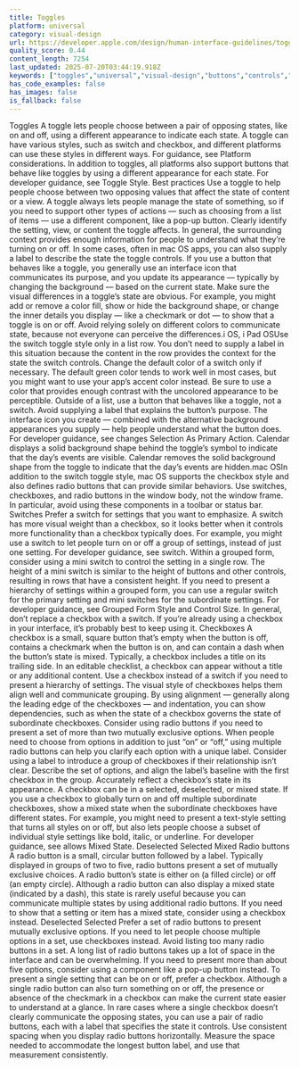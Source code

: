 ```yaml
---
title: Toggles
platform: universal
category: visual-design
url: https://developer.apple.com/design/human-interface-guidelines/toggles
quality_score: 0.44
content_length: 7254
last_updated: 2025-07-20T03:44:19.918Z
keywords: ["toggles","universal","visual-design","buttons","controls","interface","visual","color","selection","status"]
has_code_examples: false
has_images: false
is_fallback: false
---
```


Toggles A toggle lets people choose between a pair of opposing states, like on and off, using a different appearance to indicate each state. A toggle can have various styles, such as switch and checkbox, and different platforms can use these styles in different ways. For guidance, see Platform considerations. In addition to toggles, all platforms also support buttons that behave like toggles by using a different appearance for each state. For developer guidance, see Toggle Style. Best practices Use a toggle to help people choose between two opposing values that affect the state of content or a view. A toggle always lets people manage the state of something, so if you need to support other types of actions — such as choosing from a list of items — use a different component, like a pop-up button. Clearly identify the setting, view, or content the toggle affects. In general, the surrounding context provides enough information for people to understand what they’re turning on or off. In some cases, often in mac OS apps, you can also supply a label to describe the state the toggle controls. If you use a button that behaves like a toggle, you generally use an interface icon that communicates its purpose, and you update its appearance — typically by changing the background — based on the current state. Make sure the visual differences in a toggle’s state are obvious. For example, you might add or remove a color fill, show or hide the background shape, or change the inner details you display — like a checkmark or dot — to show that a toggle is on or off. Avoid relying solely on different colors to communicate state, because not everyone can perceive the differences.i OS, i Pad OSUse the switch toggle style only in a list row. You don’t need to supply a label in this situation because the content in the row provides the context for the state the switch controls. Change the default color of a switch only if necessary. The default green color tends to work well in most cases, but you might want to use your app’s accent color instead. Be sure to use a color that provides enough contrast with the uncolored appearance to be perceptible. Outside of a list, use a button that behaves like a toggle, not a switch. Avoid supplying a label that explains the button’s purpose. The interface icon you create — combined with the alternative background appearances you supply — help people understand what the button does. For developer guidance, see changes Selection As Primary Action. Calendar displays a solid background shape behind the toggle’s symbol to indicate that the day’s events are visible. Calendar removes the solid background shape from the toggle to indicate that the day’s events are hidden.mac OSIn addition to the switch toggle style, mac OS supports the checkbox style and also defines radio buttons that can provide similar behaviors. Use switches, checkboxes, and radio buttons in the window body, not the window frame. In particular, avoid using these components in a toolbar or status bar. Switches Prefer a switch for settings that you want to emphasize. A switch has more visual weight than a checkbox, so it looks better when it controls more functionality than a checkbox typically does. For example, you might use a switch to let people turn on or off a group of settings, instead of just one setting. For developer guidance, see switch. Within a grouped form, consider using a mini switch to control the setting in a single row. The height of a mini switch is similar to the height of buttons and other controls, resulting in rows that have a consistent height. If you need to present a hierarchy of settings within a grouped form, you can use a regular switch for the primary setting and mini switches for the subordinate settings. For developer guidance, see Grouped Form Style and Control Size. In general, don’t replace a checkbox with a switch. If you’re already using a checkbox in your interface, it’s probably best to keep using it. Checkboxes A checkbox is a small, square button that’s empty when the button is off, contains a checkmark when the button is on, and can contain a dash when the button’s state is mixed. Typically, a checkbox includes a title on its trailing side. In an editable checklist, a checkbox can appear without a title or any additional content. Use a checkbox instead of a switch if you need to present a hierarchy of settings. The visual style of checkboxes helps them align well and communicate grouping. By using alignment — generally along the leading edge of the checkboxes — and indentation, you can show dependencies, such as when the state of a checkbox governs the state of subordinate checkboxes. Consider using radio buttons if you need to present a set of more than two mutually exclusive options. When people need to choose from options in addition to just “on” or “off,” using multiple radio buttons can help you clarify each option with a unique label. Consider using a label to introduce a group of checkboxes if their relationship isn’t clear. Describe the set of options, and align the label’s baseline with the first checkbox in the group. Accurately reflect a checkbox’s state in its appearance. A checkbox can be in a selected, deselected, or mixed state. If you use a checkbox to globally turn on and off multiple subordinate checkboxes, show a mixed state when the subordinate checkboxes have different states. For example, you might need to present a text-style setting that turns all styles on or off, but also lets people choose a subset of individual style settings like bold, italic, or underline. For developer guidance, see allows Mixed State. Deselected Selected Mixed Radio buttons A radio button is a small, circular button followed by a label. Typically displayed in groups of two to five, radio buttons present a set of mutually exclusive choices. A radio button’s state is either on (a filled circle) or off (an empty circle). Although a radio button can also display a mixed state (indicated by a dash), this state is rarely useful because you can communicate multiple states by using additional radio buttons. If you need to show that a setting or item has a mixed state, consider using a checkbox instead. Deselected Selected Prefer a set of radio buttons to present mutually exclusive options. If you need to let people choose multiple options in a set, use checkboxes instead. Avoid listing too many radio buttons in a set. A long list of radio buttons takes up a lot of space in the interface and can be overwhelming. If you need to present more than about five options, consider using a component like a pop-up button instead. To present a single setting that can be on or off, prefer a checkbox. Although a single radio button can also turn something on or off, the presence or absence of the checkmark in a checkbox can make the current state easier to understand at a glance. In rare cases where a single checkbox doesn’t clearly communicate the opposing states, you can use a pair of radio buttons, each with a label that specifies the state it controls. Use consistent spacing when you display radio buttons horizontally. Measure the space needed to accommodate the longest button label, and use that measurement consistently.